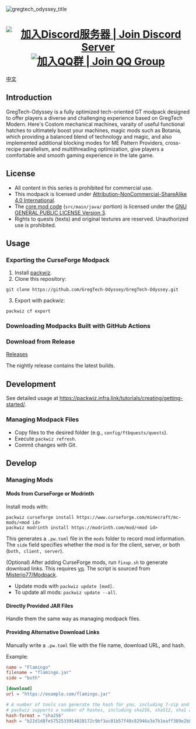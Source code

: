 ![gregtech_odyssey_title](https://github.com/user-attachments/assets/89f48741-a6ab-4f45-9dd6-e3669fd49cde)

<h1 align="center">
    <a href="https://discord.gg/fASxuRMjtS"><img src="https://discordapp.com/api/guilds/1361351361257672876/widget.png" alt="加入Discord服务器 | Join Discord Server"></a>
    <a href="https://qm.qq.com/q/H4mWY1GfSK"><img src="https://img.shields.io/badge/QQ-加入交流群-12B7F5?logo=qq&logoColor=white" alt="加入QQ群 | Join QQ Group"></a>
</h1>

[中文](README_zh.md)

## Introduction

GregTech-Odyssey is a fully optimized tech-oriented GT modpack designed to offer players a diverse and challenging experience based on GregTech Modern. Here's Costom mechanical machines, varaity of useful functional hatches to ultimately boost your machines, magic mods such as Botania, which providing a balanced blend of technology and magic, and also implemented additional blocking modes for ME Pattern Providers, cross-recipe parallelism, and multithreading optimization, give players a comfortable and smooth gaming experience in the late game.

## License

- All content in this series is prohibited for commercial use.
- This modpack is licensed under [Attribution-NonCommercial-ShareAlike 4.0 International](https://creativecommons.org/licenses/by-nc-sa/4.0/).
- The [core mod code](https://github.com/GregTech-Odyssey/GTOCore) (`src/main/java/` portion) is licensed under the [GNU GENERAL PUBLIC LICENSE Version 3](https://www.gnu.org/licenses/gpl-3.0.html).
- Rights to quests (texts) and original textures are reserved. Unauthorized use is prohibited.

## Usage

### Exporting the CurseForge Modpack

1. Install [packwiz](https://github.com/packwiz/packwiz).
2. Clone this repository:
```
git clone https://github.com/GregTech-Odyssey/GregTech-Odyssey.git
```
3. Export with packwiz:
```
packwiz cf export
```

### Downloading Modpacks Built with GitHub Actions

### Download from Release

[Releases](https://github.com/GregTech-Odyssey/GregTech-Odyssey/releases)

The nightly release contains the latest builds.

## Development

See detailed usage at <https://packwiz.infra.link/tutorials/creating/getting-started/>.

### Managing Modpack Files

- Copy files to the desired folder (e.g., `config/ftbquests/quests`).
- Execute `packwiz refresh`.
- Commit changes with Git.

## Develop

### Managing Mods

#### Mods from CurseForge or Modrinth

Install mods with:
```
packwiz curseforge install https://www.curseforge.com/minecraft/mc-mods/<mod id>
packwiz modrinth install https://modrinth.com/mod/<mod id>
```

This generates a `.pw.toml` file in the `mods` folder to record mod information. The `side` field specifies whether the mod is for the client, server, or both (`both, client, server`).

(Optional) After adding CurseForge mods, run `fixup.sh` to generate download links. This requires [yq](https://github.com/mikefarah/yq). The script is sourced from [Misterio77/Modpack](https://github.com/Misterio77/Modpack).

- Update mods with `packwiz update [mod]`.
- To update all mods: `packwiz update --all`.

#### Directly Provided JAR Files

Handle them the same way as managing modpack files.

#### Providing Alternative Download Links

Manually write a `.pw.toml` file with the file name, download URL, and hash.

Example:
```toml
name = "Flamingo"
filename = "flamingo.jar"
side = "both"

[download]
url = "https://example.com/flamingo.jar"

# A number of tools can generate the hash for you, including 7-zip and sha256sum
# packwiz supports a number of hashes, including sha256, sha512, sha1 and md5
hash-format = "sha256"
hash = "b22d1d8fe5752533954028172c9bf3ac01b57f40c82946a3e7b1eaff389e2b87"
```
